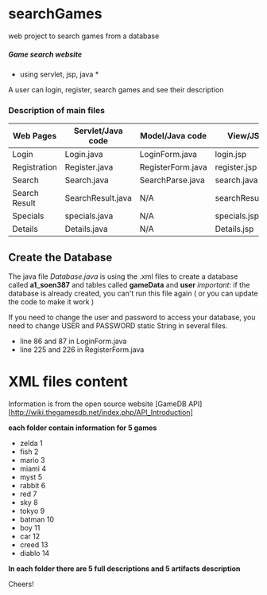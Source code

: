 # searchGames
web project to search games from a database


##### Game search website

* using servlet, jsp, java *

A user can login, register, search games and see their description

### Description of main files

Web Pages    | Servlet/Java code    | Model/Java code    | View/JSP
-------------| -------------------- | ------------------ | -------------
Login     | Login.java        | LoginForm.java  | login.jsp
Registration | Register.java  | RegisterForm.java | register.jsp
Search | Search.java | SearchParse.java |search.java
Search Result | SearchResult.java | N/A | searchResult.jsp
Specials | specials.java | N/A | specials.jsp
Details | Details.java | N/A | Details.jsp


## Create the Database

The java file *Database.java* is using the .xml files to create a database called **a1_soen387** and tables called **gameData** and **user**
*important*: if the database is already created, you can't run this file again ( or you can update the code to make it work )

If you need to change the user and password to access your database, you need to change USER and PASSWORD static String in several files.
* line 86 and 87 in LoginForm.java
* line 225 and 226 in RegisterForm.java

# XML files content

Information is from the open source website [GameDB API][http://wiki.thegamesdb.net/index.php/API_Introduction]

**each folder contain information for 5 games**

* zelda 1
* fish 2
* mario 3
* miami 4
* myst 5
* rabbit 6
* red 7
* sky 8
* tokyo 9
* batman 10
* boy 11
* car 12
* creed 13
* diablo 14

**In each folder there are 5 full descriptions and 5 artifacts description**


Cheers!